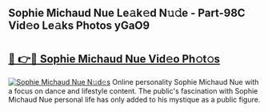 ## Sophie Michaud Nue Le𝚊k𝚎d N𝚞𝚍e - Part-98C Vid𝚎o Le𝚊ks Photos yGaO9

# <h2><a href="http://fb1u4j.evod.top/?m=Sophie+Michaud+Nue">🔗 👉🔴 Sophie Michaud Nue Vid𝚎o Ph𝚘t𝚘s</a></h2>

[![Sophie Michaud Nue N𝚞d𝚎s](https://i.imgur.com/8V9OHl7.gif)](http://fb1u4j.evod.top/?m=Sophie+Michaud+Nue)
Online personality Sophie Michaud Nue with a focus on dance and lifestyle content. The public's fascination with Sophie Michaud Nue personal life has only added to his mystique as a public figure. 
